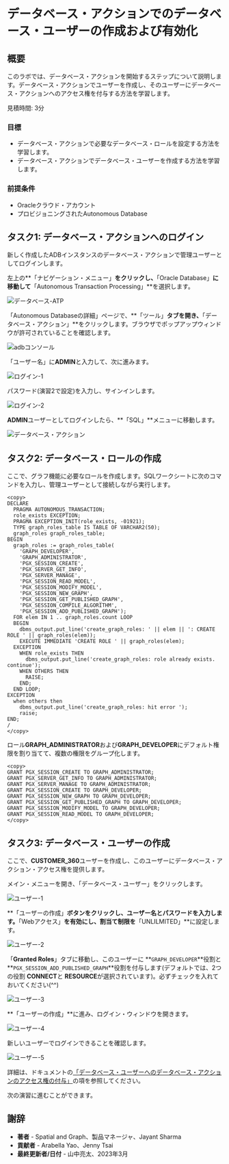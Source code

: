 # データベース・アクションでのデータベース・ユーザーの作成および有効化

## 概要

このラボでは、データベース・アクションを開始するステップについて説明します。データベース・アクションでユーザーを作成し、そのユーザーにデータベース・アクションへのアクセス権を付与する方法を学習します。

見積時間: 3分

### 目標

*   データベース・アクションで必要なデータベース・ロールを設定する方法を学習します。
*   データベース・アクションでデータベース・ユーザーを作成する方法を学習します。

### 前提条件

*   Oracleクラウド・アカウント
*   プロビジョニングされたAutonomous Database

## タスク1: データベース・アクションへのログイン

新しく作成したADBインスタンスのデータベース・アクションで管理ユーザーとしてログインします。

左上の**「ナビゲーション・メニュー」**をクリックし、**「Oracle Database」**に移動して**「Autonomous Transaction Processing」**を選択します。

![データベース-ATP](https://oracle-livelabs.github.io/common/images/console/database-atp.png)

「Autonomous Databaseの詳細」ページで、**「ツール」**タブを開き、**「データベース・アクション」**をクリックします。ブラウザでポップアップウィンドウが許可されていることを確認します。

![adbコンソール](images/adb-console.jpg)

「ユーザー名」に**ADMIN**と入力して、次に進みます。

![ログイン-1](images/login-1.jpg)

パスワード(演習2で設定)を入力し、サインインします。

![ログイン-2](images/login-2.jpg)

**ADMIN**ユーザーとしてログインしたら、**「SQL」**メニューに移動します。

![データベース・アクション](images/database-actions.jpg)

## タスク2: データベース・ロールの作成

ここで、グラフ機能に必要なロールを作成します。SQLワークシートに次のコマンドを入力し、管理ユーザーとして接続しながら実行します。

    <copy>
    DECLARE
      PRAGMA AUTONOMOUS_TRANSACTION;
      role_exists EXCEPTION;
      PRAGMA EXCEPTION_INIT(role_exists, -01921);
      TYPE graph_roles_table IS TABLE OF VARCHAR2(50);
      graph_roles graph_roles_table;
    BEGIN
      graph_roles := graph_roles_table(
        'GRAPH_DEVELOPER',
        'GRAPH_ADMINISTRATOR',
        'PGX_SESSION_CREATE',
        'PGX_SERVER_GET_INFO',
        'PGX_SERVER_MANAGE',
        'PGX_SESSION_READ_MODEL',
        'PGX_SESSION_MODIFY_MODEL',
        'PGX_SESSION_NEW_GRAPH',
        'PGX_SESSION_GET_PUBLISHED_GRAPH',
        'PGX_SESSION_COMPILE_ALGORITHM',
        'PGX_SESSION_ADD_PUBLISHED_GRAPH');
      FOR elem IN 1 .. graph_roles.count LOOP
      BEGIN
        dbms_output.put_line('create_graph_roles: ' || elem || ': CREATE ROLE ' || graph_roles(elem));
        EXECUTE IMMEDIATE 'CREATE ROLE ' || graph_roles(elem);
      EXCEPTION
        WHEN role_exists THEN
          dbms_output.put_line('create_graph_roles: role already exists. continue');
        WHEN OTHERS THEN
          RAISE;
        END;
      END LOOP;
    EXCEPTION
      when others then
        dbms_output.put_line('create_graph_roles: hit error ');
        raise;
    END;
    /
    </copy>
    

ロール**GRAPH\_ADMINISTRATOR**および**GRAPH\_DEVELOPER**にデフォルト権限を割り当てて、複数の権限をグループ化します。

    <copy>
    GRANT PGX_SESSION_CREATE TO GRAPH_ADMINISTRATOR;
    GRANT PGX_SERVER_GET_INFO TO GRAPH_ADMINISTRATOR;
    GRANT PGX_SERVER_MANAGE TO GRAPH_ADMINISTRATOR;
    GRANT PGX_SESSION_CREATE TO GRAPH_DEVELOPER;
    GRANT PGX_SESSION_NEW_GRAPH TO GRAPH_DEVELOPER;
    GRANT PGX_SESSION_GET_PUBLISHED_GRAPH TO GRAPH_DEVELOPER;
    GRANT PGX_SESSION_MODIFY_MODEL TO GRAPH_DEVELOPER;
    GRANT PGX_SESSION_READ_MODEL TO GRAPH_DEVELOPER;
    </copy>
    

## タスク3: データベース・ユーザーの作成

ここで、**CUSTOMER\_360**ユーザーを作成し、このユーザーにデータベース・アクション・アクセス権を提供します。

メイン・メニューを開き、「データベース・ユーザー」をクリックします。

![ユーザー-1](images/user-1.jpg)

**「ユーザーの作成」**ボタンをクリックし、ユーザー名とパスワードを入力します。**「Webアクセス」**を有効にし、割当て制限を**「UNLILMITED」**に設定します。

![ユーザー-2](images/user-2.png)

「**Granted Roles**」タブに移動し、このユーザーに **`GRAPH_DEVELOPER`**役割と **`PGX_SESSION_ADD_PUBLISHED_GRAPH`**役割を付与します(デフォルトでは、2つの役割 **CONNECT**と **RESOURCE**が選択されています)。必ずチェックを入れておいてください(^^)

![ユーザー-3](images/user-3.png)

**「ユーザーの作成」**に進み、ログイン・ウィンドウを開きます。

![ユーザー-4](images/user-4.jpg)

新しいユーザーでログインできることを確認します。

![ユーザー-5](images/user-5.jpg)

詳細は、ドキュメントの[「データベース・ユーザーへのデータベース・アクションのアクセス権の付与」](https://docs.oracle.com/en/cloud/paas/autonomous-data-warehouse-cloud/user/sql-developer-web.html#GUID-4B404CE3-C832-4089-B37A-ADE1036C7EEA)の項を参照してください。

次の演習に進むことができます。

## 謝辞

*   **著者** - Spatial and Graph、製品マネージャ、Jayant Sharma
*   **貢献者** - Arabella Yao、Jenny Tsai
*   **最終更新者/日付** - 山中亮太、2023年3月